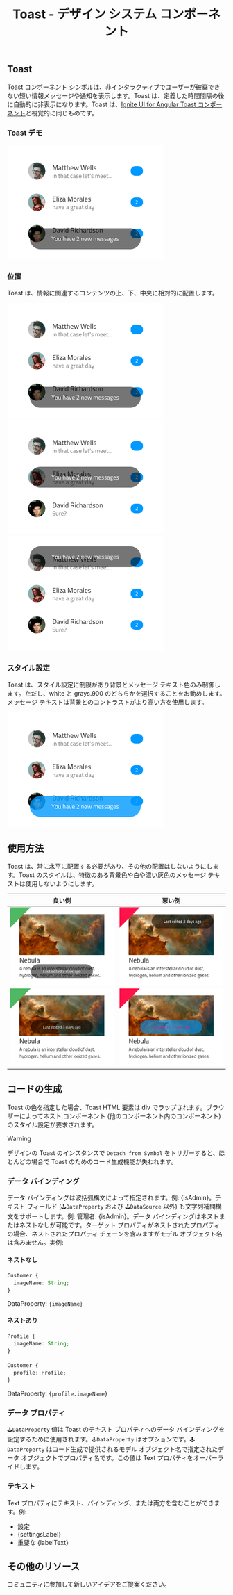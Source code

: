 ﻿---
title: Toast - デザイン システム コンポーネント
_description: Toast コンポーネント シンボルは、非インタラクティブな情報メッセージや通知に使用します。
_keywords: デザイン システム, Sketch, Ignite UI for Angular, コンポーネント, UI ライブラリ, ウィジェット
_language: ja
---

## Toast

Toast コンポーネント シンボルは、非インタラクティブでユーザーが破棄できない短い情報メッセージや通知を表示します。Toast は、定義した時間間隔の後に自動的に非表示になります。Toast は、[Ignite UI for Angular Toast コンポーネント](https://jp.infragistics.com/products/ignite-ui-angular/angular/components/toast.html)と視覚的に同じものです。

### Toast デモ

<img class="responsive-img" src="../images/toast_demo.png" srcset="../images/toast_demo@2x.png 2x" />

### 位置

Toast は、情報に関連するコンテンツの上、下、中央に相対的に配置します。

<img class="responsive-img" src="../images/toast_bottom.png" srcset="../images/toast_bottom@2x.png 2x" />
<img class="responsive-img" src="../images/toast_center.png" srcset="../images/toast_center@2x.png 2x" />
<img class="responsive-img" src="../images/toast_top.png" srcset="../images/toast_top@2x.png 2x" />

### スタイル設定

Toast は、スタイル設定に制限があり背景とメッセージ テキスト色のみ制御します。ただし、white と grays.900 のどちらかを選択することをお勧めします。メッセージ テキストは背景とのコントラストがより高い方を使用します。

<img class="responsive-img" src="../images/toast_styling.png" srcset="../images/toast_styling@2x.png 2x" />

## 使用方法

Toast は、常に水平に配置する必要があり、その他の配置はしないようにします。Toast のスタイルは、特徴のある背景色や白や濃い灰色のメッセージ テキストは使用しないようにします。

| 良い例                          | 悪い例                          |
| ---------------------------- | ------------------------------ |
| <img class="responsive-img" src="../images/toast_do1.png" srcset="../images/toast_do1@2x.png 2x" /> | <img class="responsive-img" src="../images/toast_dont1.png" srcset="../images/toast_dont1@2x.png 2x" /> |
| <img class="responsive-img" src="../images/toast_do2.png" srcset="../images/toast_do2@2x.png 2x" /> | <img class="responsive-img" src="../images/toast_dont2.png" srcset="../images/toast_dont2@2x.png 2x" /> |

## コードの生成

Toast の色を指定した場合、Toast HTML 要素は div でラップされます。ブラウザーによってネスト コンポーネント (他のコンポーネント内のコンポーネント) のスタイル設定が要求されます。

> [!WARNING]
> デザインの Toast のインスタンスで `Detach from Symbol` をトリガーすると、ほとんどの場合で Toast のためのコード生成機能が失われます。

### データ バインディング

データ バインディングは波括弧構文によって指定されます。例: {isAdmin}。テキスト フィールド (`🕹️DataProperty` および `🕹️DataSource` 以外) も文字列補間構文をサポートします。例: 管理者: {isAdmin}。データ バインディングはネストまたはネストなしが可能です。ターゲット プロパティがネストされたプロパティの場合、ネストされたプロパティ チェーンを含みますがモデル オブジェクト名は含みません。実例:

#### ネストなし

```typescript
Customer {
  imageName: String;
}
```
DataProperty: `{imageName}`

#### ネストあり

```typescript
Profile {
  imageName: String;
}

Customer {
  profile: Profile;
}
```
DataProperty: `{profile.imageName}`

### データ プロパティ

`🕹️DataProperty` 値は Toast のテキスト プロパティへのデータ バインディングを設定するために使用されます。`🕹️DataProperty` はオプションです。`🕹️DataProperty` はコード生成で提供されるモデル オブジェクト名で指定されたデータ オブジェクトでプロパティ名です。この値は Text プロパティをオーバーライドします。

### テキスト

Text プロパティにテキスト、バインディング、または両方を含むことができます。例:

- 設定
- {settingsLabel}
- 重要な {labelText}

## その他のリソース

コミュニティに参加して新しいアイデアをご提案ください。


